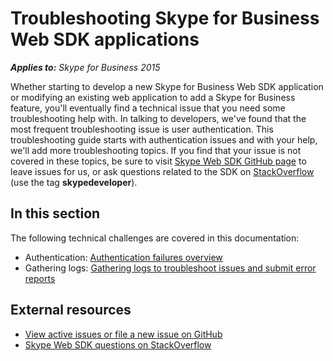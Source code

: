# Troubleshooting Skype for Business Web SDK applications

_**Applies to:** Skype for Business 2015_


Whether starting to develop a new Skype for Business Web SDK application or modifying an existing web application to add
a Skype for Business feature, you'll eventually find a technical issue that you need some troubleshooting help with. In talking
to developers, we've found that the most frequent troubleshooting issue is user authentication. This troubleshooting guide starts
with authentication issues and with your help, we'll add more troubleshooting topics. If you find that your issue is not covered 
in these topics, be sure to visit [Skype Web SDK GitHub page](https://github.com/OfficeDev/skype-docs/issues) to leave issues for
us, or ask questions related to the SDK on [StackOverflow](http://stackoverflow.com/questions/tagged/skypedeveloper) (use the 
tag **skypedeveloper**). 

## In this section
The following technical challenges are covered in this documentation:

- Authentication: [Authentication failures overview](./auth/AADAuthFailures.md)
- Gathering logs: [Gathering logs to troubleshoot issues and submit error reports](./gatheringLogs/GatherLogs.md)

## External resources

- [View active issues or file a new issue on GitHub](https://github.com/OfficeDev/skype-docs/issues)
- [Skype Web SDK questions on StackOverflow](http://stackoverflow.com/questions/tagged/skypedeveloper)


